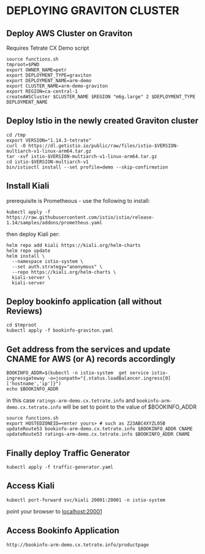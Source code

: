 # DEPLOYING GRAVITON CLUSTER

## Deploy AWS Cluster on Graviton

Requires Tetrate CX Demo script
```
source functions.sh 
tmproot=$PWD
export OWNER_NAME=petr
export DEPLOYMENT_TYPE=graviton
export DEPLOYMENT_NAME=arm-demo
export CLUSTER_NAME=arm-demo-graviton
export REGION=ca-central-1
createAWSCluster $CLUSTER_NAME $REGION "m6g.large" 2 $DEPLOYMENT_TYPE DEPLOYMENT_NAME
```

## Deploy Istio in the newly created Graviton cluster

```
cd /tmp
export VERSION="1.14.3-tetrate"
curl -O https://dl.getistio.io/public/raw/files/istio-$VERSION-multiarch-v1-linux-arm64.tar.gz
tar -xvf istio-$VERSION-multiarch-v1-linux-arm64.tar.gz
cd istio-$VERSION-multiarch-v1
bin/istioctl install --set profile=demo --skip-confirmation
```
## Install Kiali
prerequisite is Prometheous - use the following to install:
```
kubectl apply -f https://raw.githubusercontent.com/istio/istio/release-1.14/samples/addons/prometheus.yaml
```
then deploy Kiali per:
```
helm repo add kiali https://kiali.org/helm-charts
helm repo update
helm install \
  --namespace istio-system \
  --set auth.strategy="anonymous" \
  --repo https://kiali.org/helm-charts \
  kiali-server \
  kiali-server
```
## Deploy bookinfo application (all without Reviews)
```
cd $tmproot
kubectl apply -f bookinfo-graviton.yaml 
```
## Get address from the services and update CNAME for AWS (or A) records accordingly

```
BOOKINFO_ADDR=$(kubectl -n istio-system  get service istio-ingressgateway -o=jsonpath="{.status.loadBalancer.ingress[0]['hostname','ip']}")
echo $BOOKINFO_ADDR
```

in this case `ratings-arm-demo.cx.tetrate.info` and `bookinfo-arm-demo.cx.tetrate.info` will be set to point to the value of $BOOKINFO_ADDR
```
source functions.sh 
export HOSTEDZONEID=<enter yours> # such as Z23ABC4XYZL05B
updateRoute53 bookinfo-arm-demo.cx.tetrate.info $BOOKINFO_ADDR CNAME
updateRoute53 ratings-arm-demo.cx.tetrate.info $BOOKINFO_ADDR CNAME
```

## Finally deploy Traffic Generator

```
kubectl apply -f traffic-generator.yaml 
```

## Access Kiali

```
kubectl port-forward svc/kiali 20001:20001 -n istio-system
```
point your browser to [localhost:20001](http://localhost:20001)

## Access Bookinfo Application

```
http://bookinfo-arm-demo.cx.tetrate.info/productpage
```
